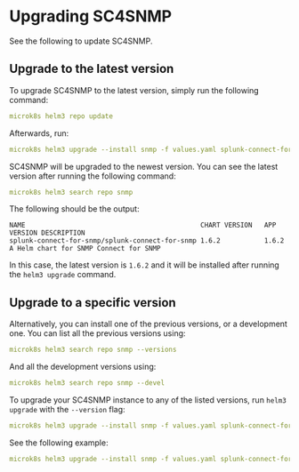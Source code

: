 # Upgrading SC4SNMP

See the following to update SC4SNMP.

## Upgrade to the latest version
To upgrade SC4SNMP to the latest version, simply run the following command:

```yaml
microk8s helm3 repo update
```

Afterwards, run:

```yaml
microk8s helm3 upgrade --install snmp -f values.yaml splunk-connect-for-snmp/splunk-connect-for-snmp --namespace=sc4snmp --create-namespace
```

SC4SNMP will be upgraded to the newest version. You can see the latest version after running the following command:
```yaml
microk8s helm3 search repo snmp
```

The following should be the output:

```
NAME                                           	CHART VERSION	APP VERSION	DESCRIPTION                           
splunk-connect-for-snmp/splunk-connect-for-snmp	1.6.2        	1.6.2      	A Helm chart for SNMP Connect for SNMP
```

In this case, the latest version is `1.6.2` and it will be installed after running the `helm3 upgrade` command.


## Upgrade to a specific version

Alternatively, you can install one of the previous versions, or a development one. You can list all the previous versions using:

```yaml
microk8s helm3 search repo snmp --versions
```

And all the development versions using:

```yaml
microk8s helm3 search repo snmp --devel
```

To upgrade your SC4SNMP instance to any of the listed versions, run `helm3 upgrade` with the `--version` flag:


```yaml
microk8s helm3 upgrade --install snmp -f values.yaml splunk-connect-for-snmp/splunk-connect-for-snmp --namespace=sc4snmp --create-namespace --version <VERSION>
```

See the following example:

```yaml
microk8s helm3 upgrade --install snmp -f values.yaml splunk-connect-for-snmp/splunk-connect-for-snmp --namespace=sc4snmp --create-namespace --version 1.6.3-beta.13
```
